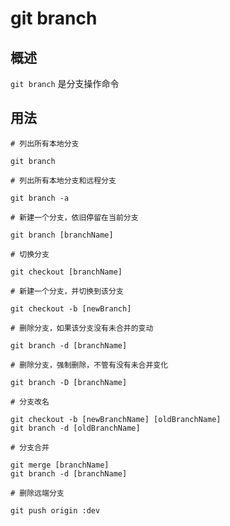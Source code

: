 # git branch
## 概述
`git branch` 是分支操作命令
## 用法
```
# 列出所有本地分支

git branch
```
```
# 列出所有本地分支和远程分支

git branch -a
```
```
# 新建一个分支，依旧停留在当前分支

git branch [branchName]
```
```
# 切换分支

git checkout [branchName]
```
```
# 新建一个分支，并切换到该分支

git checkout -b [newBranch]
```
```
# 删除分支，如果该分支没有未合并的变动

git branch -d [branchName]
```
```
# 删除分支，强制删除，不管有没有未合并变化

git branch -D [branchName]
```
```
# 分支改名

git checkout -b [newBranchName] [oldBranchName]
git branch -d [oldBranchName]
```
```
# 分支合并

git merge [branchName]
git branch -d [branchName]
```

```
# 删除远端分支

git push origin :dev
```

